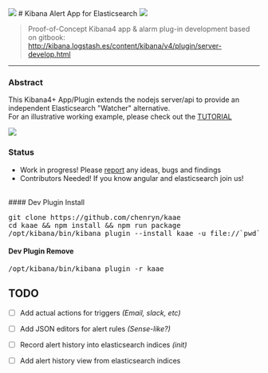<img src="http://i.imgur.com/aDHvUxf.png" />
# Kibana Alert App for Elasticsearch <img src="https://camo.githubusercontent.com/15f26c4f603cac9bf415c841a8a60077f6db5102/687474703a2f2f696d6775722e636f6d2f654c446f4f4b592e706e67">

> Proof-of-Concept Kibana4 app & alarm plug-in development based on gitbook:  <http://kibana.logstash.es/content/kibana/v4/plugin/server-develop.html>

---

### Abstract

This Kibana4+ App/Plugin extends the nodejs server/api to provide an independent Elasticsearch "Watcher" alternative.
<br>For an illustrative working example, please check out the [TUTORIAL](TUTORIAL.md)

<img src="http://i.imgur.com/OHaodN6.png" />

### Status 

* Work in progress! Please [report](https://github.com/elasticfence/kaae/issues) any ideas, bugs and findings
* Contributors Needed! If you know angular and elasticsearch join us!
 
<br>
#### Dev Plugin Install
<pre>
git clone https://github.com/chenryn/kaae
cd kaae && npm install && npm run package
/opt/kibana/bin/kibana plugin --install kaae -u file://`pwd`/kaae-latest.tar.gz
</pre>

#### Dev Plugin Remove
<pre>
/opt/kibana/bin/kibana plugin -r kaae
</pre>




## TODO

- [ ] Add actual actions for triggers _(Email, slack, etc)_
- [ ] Add JSON editors for alert rules _(Sense-like?)_
- [ ] Record alert history into elasticsearch indices _(init)_
- [ ] Add alert history view from elasticsearch indices

